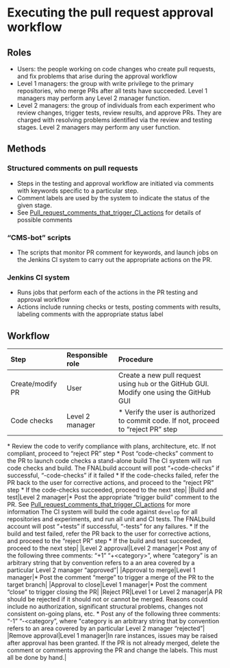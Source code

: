 Executing the pull request approval workflow
==============================================================================================

Roles
----------------

-   Users: the people working on code changes who create pull requests, and fix problems that arise during the approval workflow
-   Level 1 managers: the group with write privilege to the primary repositories, who merge PRs after all tests have succeeded. Level 1 managers may perform any Level 2 manager function.
-   Level 2 managers: the group of individuals from each experiment who review changes, trigger tests, review results, and approve PRs. They are charged with resolving problems identified via the review and testing stages. Level 2 managers may perform any user function.

Methods
--------------------

### Structured comments on pull requests

-   Steps in the testing and approval workflow are initiated via comments with keywords specific to a particular step.
-   Comment labels are used by the system to indicate the status of the given stage.
-   See [Pull_request_comments_that_trigger_CI_actions](Pull_request_comments_that_trigger_CI_actions) for details of possible comments

### “CMS-bot” scripts

-   The scripts that monitor PR comment for keywords, and launch jobs on the Jenkins CI system to carry out the appropriate actions on the PR.

### Jenkins CI system

-   Runs jobs that perform each of the actions in the PR testing and approval workflow
-   Actions include running checks or tests, posting comments with results, labeling comments with the appropriate status label

Workflow
----------------------

|Step|Responsible role|Procedure|
|:---|:---------------|:--------|
|Create/modify PR|User|Create a new pull request using `hub` or the GitHub GUI. Modify one using the GitHub GUI|
|Code checks|Level 2 manager|\* Verify the user is authorized to commit code. If not, proceed to “reject PR” step
 \* Review the code to verify compliance with plans, architecture, etc. If not compliant, proceed to “reject PR” step
 \* Post “code-checks” comment to the PR to launch code checks a stand-alone build
 The CI system will run code checks and build. 
 The FNALbuild account will post “+code-checks” if successful, “-code-checks” if it failed
 \* If the code-checks failed, refer the PR back to the user for corrective actions, and proceed to the “reject PR” step
 \* If the code-checks succeeded, proceed to the next step|
|Build and test|Level 2 manager|\* Post the appropriate “trigger build” comment to the PR. See [Pull_request_comments_that_trigger_CI_actions](Pull_request_comments_that_trigger_CI_actions) for more information
 The CI system will build the code against `develop` for all repositories and experiments, and run all unit and CI tests.
 The FNALbuild account will post “+tests” if successful, “-tests” for any failures.
 \* If the build and test failed, refer the PR back to the user for corrective actions, and proceed to the “reject PR” step
 \* If the build and test succeeded, proceed to the next step|
|Level 2 approval|Level 2 manager|\* Post any of the following three comments:
“+1” 
“+\<category\>”, where “category” is an arbitrary string that by convention refers to a an area covered by a particular Level 2 manager
“approved”|
|Approval to merge|Level 1 manager|\* Post the comment “merge” to trigger a merge of the PR to the target branch|
|Approval to close|Level 1 manager|\* Post the comment “close” to trigger closing the PR|
|Reject PR|Level 1 or 
 Level 2 manager|A PR should be rejected if it should not or cannot be merged. Reasons could include no authorization, significant structural problems, changes not consistent on-going plans, etc.
\* Post any of the following three comments:
“-1” 
“-\<category”, where "category is an arbitrary string that by convention refers to an area covered by an particular Level 2 manager
“rejected”|
|Remove approval|Level 1 manager|In rare instances, issues may be raised after approval has been granted. If the PR is not already merged, delete the comment or comments approving the PR and change the labels. This must all be done by hand.|
